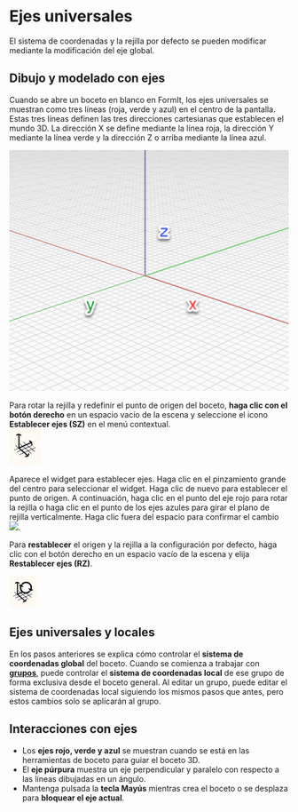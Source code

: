 # Ejes universales

El sistema de coordenadas y la rejilla por defecto se pueden modificar mediante la modificación del eje global.

## Dibujo y modelado con ejes

Cuando se abre un boceto en blanco en FormIt, los ejes universales se muestran como tres líneas (roja, verde y azul) en el centro de la pantalla. Estas tres líneas definen las tres direcciones cartesianas que establecen el mundo 3D. La dirección X se define mediante la línea roja, la dirección Y mediante la línea verde y la dirección Z o arriba mediante la línea azul.

![](../.gitbook/assets/axis.png)

Para rotar la rejilla y redefinir el punto de origen del boceto, **haga clic con el botón derecho** en un espacio vacío de la escena y seleccione el icono **Establecer ejes (SZ)** en el menú contextual.\
![](<../.gitbook/assets/guid-d035d02f-480d-44a2-ae80-4b4fbf3a6117-low (1).png>)

Aparece el widget para establecer ejes. Haga clic en el pinzamiento grande del centro para seleccionar el widget. Haga clic de nuevo para establecer el punto de origen. A continuación, haga clic en el punto del eje rojo para rotar la rejilla o haga clic en el punto de los ejes azules para girar el plano de rejilla verticalmente. Haga clic fuera del espacio para confirmar el cambio\
![](../.gitbook/assets/2021-01-14\_12-30-10.gif).

Para **restablecer** el origen y la rejilla a la configuración por defecto, haga clic con el botón derecho en un espacio vacío de la escena y elija **Restablecer ejes (RZ)**.

![](../.gitbook/assets/guid-eb26f44b-70b2-404a-8a7c-57d094d888c3-low.png)

## Ejes universales y locales

En los pasos anteriores se explica cómo controlar el **sistema de coordenadas global** del boceto. Cuando se comienza a trabajar con [**grupos**](groups.md), puede controlar el **sistema de coordenadas local** de ese grupo de forma exclusiva desde el boceto general. Al editar un grupo, puede editar el sistema de coordenadas local siguiendo los mismos pasos que antes, pero estos cambios solo se aplicarán al grupo.

## Interacciones con ejes

* Los **ejes rojo, verde y azul** se muestran cuando se está en las herramientas de boceto para guiar el boceto 3D.
* El **eje púrpura** muestra un eje perpendicular y paralelo con respecto a las líneas dibujadas en un ángulo.
* Mantenga pulsada la **tecla Mayús** mientras crea el boceto o se desplaza para **bloquear el eje actual**.
